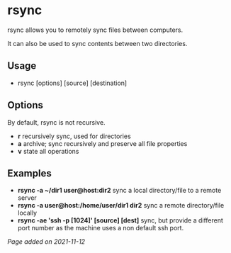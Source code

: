 # rsync
rsync allows you to remotely sync files between computers.

It can also be used to sync contents between two directories.

## Usage
- rsync [options] [source] [destination]

## Options
By default, rsync is not recursive.
- **r** recursively sync, used for directories
- **a** archive; sync recursively and preserve all file properties
- **v** state all operations

## Examples
- **rsync -a ~/dir1 user@host:dir2** sync a local directory/file to a remote server
- **rsync -a user@host:/home/user/dir1 dir2** sync a remote directory/file locally
- **rsync -ae 'ssh -p [1024]' [source] [dest]** sync, but provide a
different port number as the machine uses a non default ssh port.

*Page added on 2021-11-12*


